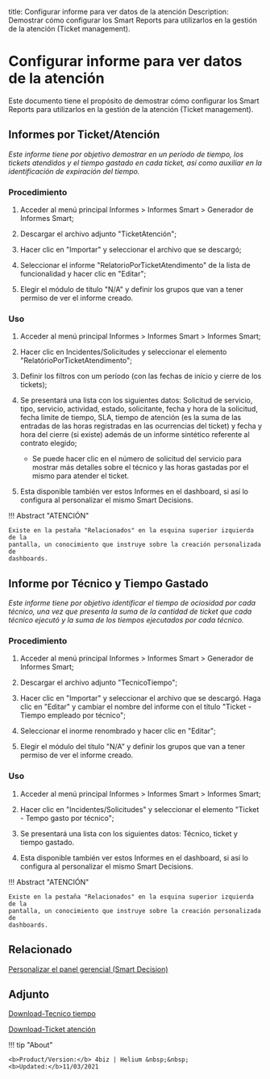 title: Configurar informe para ver datos de la atención
Description: Demostrar cómo configurar los Smart Reports para utilizarlos en la gestión de la atención (Ticket management).
# Configurar informe para ver datos de la atención


Este documento tiene el propósito de demostrar cómo configurar los Smart Reports
para utilizarlos en la gestión de la atención (Ticket management).

Informes por Ticket/Atención
--------------------------------

*Este informe tiene por objetivo demostrar en un período de tiempo, los tickets
atendidos y el tiempo gastado en cada ticket, así como auxiliar en la
identificación de expiración del tiempo.*

### Procedimiento

1.  Acceder al menú principal Informes \> Informes Smart \> Generador de
    Informes Smart;

2.  Descargar el archivo adjunto "TicketAtención";

3.  Hacer clic en "Importar" y seleccionar el archivo que se descargó;

4.  Seleccionar el informe "RelatorioPorTicketAtendimento" de la lista de
    funcionalidad y hacer clic en "Editar";

5.  Elegir el módulo de título "N/A" y definir los grupos que van a tener
    permiso de ver el informe creado.

### Uso

1.  Acceder al menú principal Informes \> Informes Smart \> Informes Smart;

2.  Hacer clic en Incidentes/Solicitudes y seleccionar el elemento
    "RelatórioPorTicketAtendimento";

3.  Definir los filtros con um período (con las fechas de início y cierre de los
    tickets);

4.  Se presentará una lista con los siguientes datos: Solicitud de servicio,
    tipo, servicio, actividad, estado, solicitante, fecha y hora de la
    solicitud, fecha límite de tiempo, SLA, tiempo de atención (es la suma de
    las entradas de las horas registradas en las ocurrencias del ticket) y fecha
    y hora del cierre (si existe) además de un informe sintético referente al
    contrato elegido;

    -   Se puede hacer clic en el número de solicitud del servicio para mostrar
        más detalles sobre el técnico y las horas gastadas por el mismo para
        atender el ticket.

5.  Esta disponible también ver estos Informes en el dashboard, si así lo
    configura al personalizar el mismo Smart Decisions.

!!! Abstract "ATENCIÓN"

    Existe en la pestaña "Relacionados" en la esquina superior izquierda de la
    pantalla, un conocimiento que instruye sobre la creación personalizada de
    dashboards.

Informe por Técnico y Tiempo Gastado
----------------------------------------

*Este informe tiene por objetivo identificar el tiempo de ociosidad por cada
técnico, una vez que presenta la suma de la cantidad de ticket que cada técnico
ejecutó y la suma de los tiempos ejecutados por cada técnico.*

### Procedimiento

1.  Acceder al menú principal Informes \> Informes Smart \> Generador de
    Informes Smart;

2.  Descargar el archivo adjunto "TecnicoTiempo";

3.  Hacer clic en "Importar" y seleccionar el archivo que se descargó. Haga clic
    en "Editar" y cambiar el nombre del informe con el título "Ticket - Tiempo
    empleado por técnico";

4.  Seleccionar el inorme renombrado y hacer clic en "Editar";

5.  Elegir el módulo del título "N/A" y definir los grupos que van a tener
    permiso de ver el informe creado.

### Uso

1.  Acceder al menú principal Informes \> Informes Smart \> Informes Smart;

2.  Hacer clic en "Incidentes/Solicitudes" y seleccionar el elemento "Ticket -
    Tempo gasto por técnico";

3.  Se presentará una lista con los siguientes datos: Técnico, ticket y tiempo
    gastado.

4.  Esta disponible también ver estos Informes en el dashboard, si así lo
    configura al personalizar el mismo Smart Decisions.

!!! Abstract "ATENCIÓN"

    Existe en la pestaña "Relacionados" en la esquina superior izquierda de la
    pantalla, un conocimiento que instruye sobre la creación personalizada de
    dashboards.




Relacionado
-------

[Personalizar el panel gerencial (Smart Decision)](/es-es/4biz-helium/additional-features/reports/create/dashboard-customize-management-panel-smart-decision.html)

Adjunto
------
[Download-Tecnico tiempo][1]

[Download-Ticket atención][2]



!!! tip "About"

    <b>Product/Version:</b> 4biz | Helium &nbsp;&nbsp;
    <b>Updated:</b>11/03/2021


[1]:/es-es/4biz-helium/additional-features/reports/create/smart-reports/configuration/images/tecnico-tempo.citreport

[2]:/es-es/4biz-helium/additional-features/reports/create/smart-reports/configuration/images/ticket-atendimento.citreport
